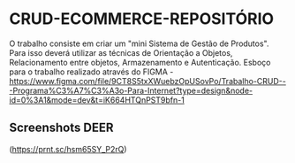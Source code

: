# CRUD-ECOMMERCE-REPOSITÓRIO
 O trabalho consiste em criar um "mini Sistema de Gestão de Produtos". Para isso deverá utilizar as técnicas de Orientação a Objetos, Relacionamento entre objetos, Armazenamento e Autenticação.
Esboço para o trabalho realizado através do FIGMA - https://www.figma.com/file/9CT8S5txXWuebzOpUSovPo/Trabalho-CRUD---Programa%C3%A7%C3%A3o-Para-Internet?type=design&node-id=0%3A1&mode=dev&t=iK664HTQnPST9bfn-1

## Screenshots DEER

(https://prnt.sc/hsm65SY_P2rQ)

